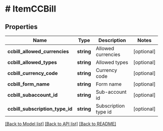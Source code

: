 # # ItemCCBill

## Properties

Name | Type | Description | Notes
------------ | ------------- | ------------- | -------------
**ccbill_allowed_currencies** | **string** | Allowed currencies | [optional]
**ccbill_allowed_types** | **string** | Allowed types | [optional]
**ccbill_currency_code** | **string** | Currency code | [optional]
**ccbill_form_name** | **string** | Form name | [optional]
**ccbill_subaccount_id** | **string** | Sub-account id | [optional]
**ccbill_subscription_type_id** | **string** | Subscription type id | [optional]

[[Back to Model list]](../../README.md#models) [[Back to API list]](../../README.md#endpoints) [[Back to README]](../../README.md)
